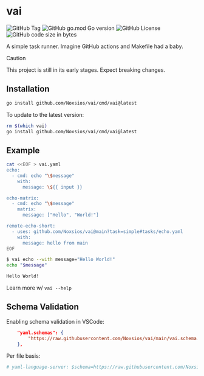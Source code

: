 # vai

![GitHub Tag](https://img.shields.io/github/v/tag/Noxsios/vai)
![GitHub go.mod Go version](https://img.shields.io/github/go-mod/go-version/Noxsios/vai)
![GitHub License](https://img.shields.io/github/license/Noxsios/vai)
![GitHub code size in bytes](https://img.shields.io/github/languages/code-size/Noxsios/vai)

A simple task runner. Imagine GitHub actions and Makefile had a baby.

> [!CAUTION]
> This project is still in its early stages. Expect breaking changes.

## Installation

```sh
go install github.com/Noxsios/vai/cmd/vai@latest
```

To update to the latest version:

```sh
rm $(which vai)
go install github.com/Noxsios/vai/cmd/vai@latest
```

## Example

```bash
cat <<EOF > vai.yaml
echo:
  - cmd: echo "\$message"
    with:
      message: \${{ input }}

echo-matrix:
  - cmd: echo "\$message"
    matrix:
      message: ["Hello", "World!"]

remote-echo-short:
  - uses: github.com/Noxsios/vai@main?task=simple#tasks/echo.yaml
    with:
      message: hello from main
EOF
```

```sh
$ vai echo --with message="Hello World!"
echo "$message"

Hello World!
```

Learn more w/ `vai --help`

## Schema Validation

Enabling schema validation in VSCode:

```json
    "yaml.schemas": {
        "https://raw.githubusercontent.com/Noxsios/vai/main/vai.schema.json": "vai.yaml",
    },
```

Per file basis:

```yaml
# yaml-language-server: $schema=https://raw.githubusercontent.com/Noxsios/vai/main/vai.schema.json
```
